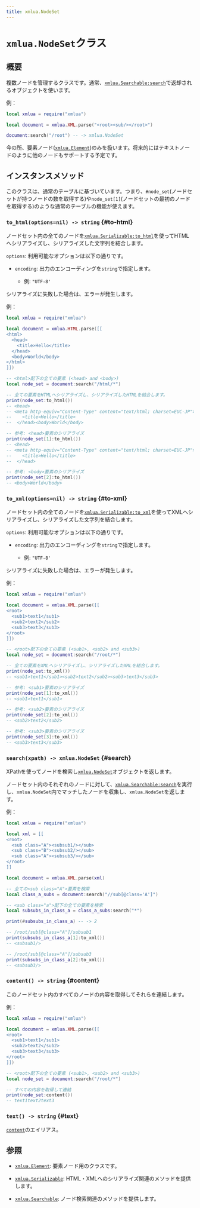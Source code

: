 ```yaml
---
title: xmlua.NodeSet
---
```


# `xmlua.NodeSet`クラス

## 概要

複数ノードを管理するクラスです。通常、[`xmlua.Searchable:search`][searchable-search]で返却されるオブジェクトを使います。

例：

```lua
local xmlua = require("xmlua")

local document = xmlua.XML.parse("<root><sub/></root>")

document:search("/root") -- -> xmlua.NodeSet
```

今の所、要素ノード([`xmlua.Element`][element])のみを扱います。将来的にはテキストノードのように他のノードもサポートする予定です。

## インスタンスメソッド

このクラスは、通常のテーブルに基づいています。つまり、`#node_set`(ノードセットが持つノードの数を取得する)や`node_set[1]`(ノードセットの最初のノードを取得する)のような通常のテーブルの機能が使えます。

### `to_html(options=nil) -> string` {#to-html}

ノードセット内の全てのノードを[`xmlua.Serializable:to_html`][serializable-to-html]を使ってHTMLへシリアライズし、シリアライズした文字列を結合します。

`options`: 利用可能なオプションは以下の通りです。

  * `encoding`: 出力のエンコーディングを`string`で指定します。

    * 例: `"UTF-8'`

シリアライズに失敗した場合は、エラーが発生します。

例：

```lua
local xmlua = require("xmlua")

local document = xmlua.HTML.parse([[
<html>
  <head>
    <title>Hello</title>
  </head>
  <body>World</body>
</html>
]])

-- <html>配下の全ての要素 (<head> and <body>)
local node_set = document:search("/html/*")

-- 全ての要素をHTMLへシリアライズし、シリアライズしたHTMLを結合します。
print(node_set:to_html())
-- <head>
-- <meta http-equiv="Content-Type" content="text/html; charset=EUC-JP">
--    <title>Hello</title>
--  </head><body>World</body>

-- 参考: <head>要素のシリアライズ
print(node_set[1]:to_html())
-- <head>
-- <meta http-equiv="Content-Type" content="text/html; charset=EUC-JP">
--    <title>Hello</title>
--  </head>

-- 参考: <body>要素のシリアライズ
print(node_set[2]:to_html())
-- <body>World</body>
```

### `to_xml(options=nil) -> string` {#to-xml}

ノードセット内の全てのノードを[`xmlua.Serializable:to_xml`][serializable-to-xml]を使ってXMLへシリアライズし、シリアライズした文字列を結合します。

`options`: 利用可能なオプションは以下の通りです。

  * `encoding`: 出力のエンコーディングを`string`で指定します。

    * 例: `"UTF-8'`

シリアライズに失敗した場合は、エラーが発生します。

例：

```lua
local xmlua = require("xmlua")

local document = xmlua.XML.parse([[
<root>
  <sub1>text1</sub1>
  <sub2>text2</sub2>
  <sub3>text3</sub3>
</root>
]])

-- <root>配下の全ての要素 (<sub1>, <sub2> and <sub3>)
local node_set = document:search("/root/*")

-- 全ての要素をXMLへシリアライズし、シリアライズしたXMLを結合します。
print(node_set:to_xml())
-- <sub1>text1</sub1><sub2>text2</sub2><sub3>text3</sub3>

-- 参考: <sub1>要素のシリアライズ
print(node_set[1]:to_xml())
-- <sub1>text1</sub1>

-- 参考: <sub2>要素のシリアライズ
print(node_set[2]:to_xml())
-- <sub2>text2</sub2>

-- 参考: <sub3>要素のシリアライズ
print(node_set[3]:to_xml())
-- <sub3>text3</sub3>
```

### `search(xpath) -> xmlua.NodeSet` {#search}

XPathを使ってノードを検索し[`xmlua.NodeSet`][node-set]オブジェクトを返します。

ノードセット内のそれぞれのノードに対して、[`xmlua.Searchable:search`][searchable-search]を実行し、`xmlua.NodeSet`内でマッチしたノードを収集し、`xmlua.NodeSet`を返します。

例：

```lua
local xmlua = require("xmlua")

local xml = [[
<root>
  <sub class="A"><subsub1/></sub>
  <sub class="B"><subsub2/></sub>
  <sub class="A"><subsub3/></sub>
</root>
]]

local document = xmlua.XML.parse(xml)

-- 全ての<sub class="A">要素を検索
local class_a_subs = document:search("//sub[@class='A']")

-- <sub class="a">配下の全ての要素を検索
local subsubs_in_class_a = class_a_subs:search("*")

print(#subsubs_in_class_a) -- -> 2

-- /root/sub[@class="A"]/subsub1
print(subsubs_in_class_a[1]:to_xml())
-- <subsub1/>

-- /root/sub[@class="A"]/subsub3
print(subsubs_in_class_a[2]:to_xml())
-- <subsub3/>
```

### `content() -> string` {#content}

このノードセット内のすべてのノードの内容を取得してそれらを連結します。

例：

```lua
local xmlua = require("xmlua")

local document = xmlua.XML.parse([[
<root>
  <sub1>text1</sub1>
  <sub2>text2</sub2>
  <sub3>text3</sub3>
</root>
]])

-- <root>配下の全ての要素 (<sub1>, <sub2> and <sub3>)
local node_set = document:search("/root/*")

-- すべての内容を取得して連結
print(node_set:content())
-- text1text2text3
```

### `text() -> string` {#text}

[`content`](#content)のエイリアス。

## 参照

  * [`xmlua.Element`][element]: 要素ノード用のクラスです。

  * [`xmlua.Serializable`][serializable]: HTML・XMLへのシリアライズ関連のメソッドを提供します。

  * [`xmlua.Searchable`][searchable]: ノード検索関連のメソッドを提供します。


[searchable-search]:searchable.html#search

[element]:element.html

[serializable-to-html]:serializable.html#to-html

[serializable-to-xml]:serializable.html#to-xml

[node-set]:node-set.html

[serializable]:serializable.html

[searchable]:searchable.html
